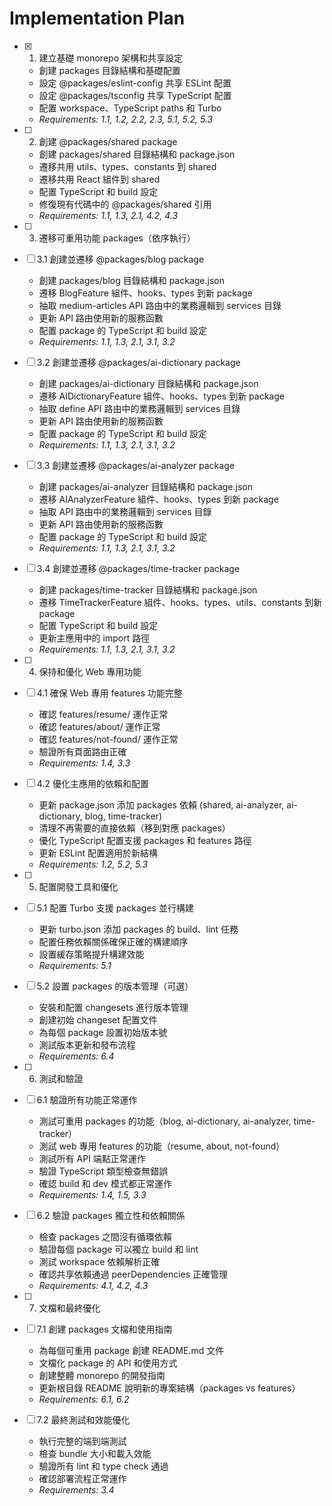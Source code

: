# Implementation Plan

- [x] 1. 建立基礎 monorepo 架構和共享設定
  - 創建 packages 目錄結構和基礎配置
  - 設定 @packages/eslint-config 共享 ESLint 配置
  - 設定 @packages/tsconfig 共享 TypeScript 配置
  - 配置 workspace、TypeScript paths 和 Turbo
  - _Requirements: 1.1, 1.2, 2.2, 2.3, 5.1, 5.2, 5.3_

- [ ] 2. 創建 @packages/shared package
  - 創建 packages/shared 目錄結構和 package.json
  - 遷移共用 utils、types、constants 到 shared
  - 遷移共用 React 組件到 shared
  - 配置 TypeScript 和 build 設定
  - 修復現有代碼中的 @packages/shared 引用
  - _Requirements: 1.1, 1.3, 2.1, 4.2, 4.3_

- [ ] 3. 遷移可重用功能 packages（依序執行）

- [ ] 3.1 創建並遷移 @packages/blog package
  - 創建 packages/blog 目錄結構和 package.json
  - 遷移 BlogFeature 組件、hooks、types 到新 package
  - 抽取 medium-articles API 路由中的業務邏輯到 services 目錄
  - 更新 API 路由使用新的服務函數
  - 配置 package 的 TypeScript 和 build 設定
  - _Requirements: 1.1, 1.3, 2.1, 3.1, 3.2_

- [ ] 3.2 創建並遷移 @packages/ai-dictionary package
  - 創建 packages/ai-dictionary 目錄結構和 package.json
  - 遷移 AIDictionaryFeature 組件、hooks、types 到新 package
  - 抽取 define API 路由中的業務邏輯到 services 目錄
  - 更新 API 路由使用新的服務函數
  - 配置 package 的 TypeScript 和 build 設定
  - _Requirements: 1.1, 1.3, 2.1, 3.1, 3.2_

- [ ] 3.3 創建並遷移 @packages/ai-analyzer package
  - 創建 packages/ai-analyzer 目錄結構和 package.json
  - 遷移 AIAnalyzerFeature 組件、hooks、types 到新 package
  - 抽取 API 路由中的業務邏輯到 services 目錄
  - 更新 API 路由使用新的服務函數
  - 配置 package 的 TypeScript 和 build 設定
  - _Requirements: 1.1, 1.3, 2.1, 3.1, 3.2_

- [ ] 3.4 創建並遷移 @packages/time-tracker package
  - 創建 packages/time-tracker 目錄結構和 package.json
  - 遷移 TimeTrackerFeature 組件、hooks、types、utils、constants 到新 package
  - 配置 TypeScript 和 build 設定
  - 更新主應用中的 import 路徑
  - _Requirements: 1.1, 1.3, 2.1, 3.1, 3.2_

- [ ] 4. 保持和優化 Web 專用功能

- [ ] 4.1 確保 Web 專用 features 功能完整
  - 確認 features/resume/ 運作正常
  - 確認 features/about/ 運作正常
  - 確認 features/not-found/ 運作正常
  - 驗證所有頁面路由正確
  - _Requirements: 1.4, 3.3_

- [ ] 4.2 優化主應用的依賴和配置
  - 更新 package.json 添加 packages 依賴 (shared, ai-analyzer, ai-dictionary, blog, time-tracker)
  - 清理不再需要的直接依賴（移到對應 packages）
  - 優化 TypeScript 配置支援 packages 和 features 路徑
  - 更新 ESLint 配置適用於新結構
  - _Requirements: 1.2, 5.2, 5.3_

- [ ] 5. 配置開發工具和優化

- [ ] 5.1 配置 Turbo 支援 packages 並行構建
  - 更新 turbo.json 添加 packages 的 build、lint 任務
  - 配置任務依賴關係確保正確的構建順序
  - 設置緩存策略提升構建效能
  - _Requirements: 5.1_

- [ ] 5.2 設置 packages 的版本管理（可選）
  - 安裝和配置 changesets 進行版本管理
  - 創建初始 changeset 配置文件
  - 為每個 package 設置初始版本號
  - 測試版本更新和發布流程
  - _Requirements: 6.4_

- [ ] 6. 測試和驗證

- [ ] 6.1 驗證所有功能正常運作
  - 測試可重用 packages 的功能（blog, ai-dictionary, ai-analyzer, time-tracker）
  - 測試 web 專用 features 的功能（resume, about, not-found）
  - 測試所有 API 端點正常運作
  - 驗證 TypeScript 類型檢查無錯誤
  - 確認 build 和 dev 模式都正常運作
  - _Requirements: 1.4, 1.5, 3.3_

- [ ] 6.2 驗證 packages 獨立性和依賴關係
  - 檢查 packages 之間沒有循環依賴
  - 驗證每個 package 可以獨立 build 和 lint
  - 測試 workspace 依賴解析正確
  - 確認共享依賴通過 peerDependencies 正確管理
  - _Requirements: 4.1, 4.2, 4.3_

- [ ] 7. 文檔和最終優化

- [ ] 7.1 創建 packages 文檔和使用指南
  - 為每個可重用 package 創建 README.md 文件
  - 文檔化 package 的 API 和使用方式
  - 創建整體 monorepo 的開發指南
  - 更新根目錄 README 說明新的專案結構（packages vs features）
  - _Requirements: 6.1, 6.2_

- [ ] 7.2 最終測試和效能優化
  - 執行完整的端到端測試
  - 檢查 bundle 大小和載入效能
  - 驗證所有 lint 和 type check 通過
  - 確認部署流程正常運作
  - _Requirements: 3.4_
